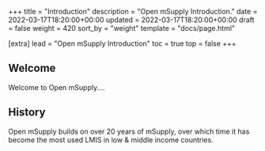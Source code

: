 +++
title = "Introduction"
description = "Open mSupply Introduction."
date = 2022-03-17T18:20:00+00:00
updated = 2022-03-17T18:20:00+00:00
draft = false
weight = 420
sort_by = "weight"
template = "docs/page.html"

[extra]
lead = "Open mSupply Introduction"
toc = true
top = false
+++

## Welcome

Welcome to Open mSupply....


## History

Open mSupply builds on over 20 years of mSupply, over which time it has become the most used LMIS in low & middle income countries.